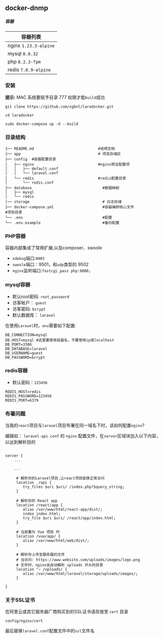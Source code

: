 
## docker-dnmp

##### 容器

| 容器列表                     |
|--------------------------|
| nginx    `1.23.3-alpine` |  
| mysql     `8.0.32`       |        
| php      `8.2.3-fpm`     |     
| redis    `7.0.9-alpine`  |   

### **安装**

**提示:** MAC 系统要赋予目录 777 权限才能`build`成功

```shell
git clone https://github.com/xgbnl/laradocker.git 

cd laradocker

sudo docker-compose up -d --build
```

### 目录结构
```
├── README.md                             #说明文档
├── app                                   # 项目存储区
├── config  #容器配置目录
│   ├── nginx                             #nginx预设配置项
│   │   ├── default.conf
│   │   └── laravel.conf
│   └── redis                             #redis配置目录
│       └── redis.conf
├── database                                #数据映射
│   ├── mysql
│   └── redis
│── storage                                 # 日志存储
├── docker-compose.yml                      #容器编排核心文件                                  #项目目录
└── .env                                    #配置
└── .env.example                            #备份配置
```

### PHP容器

容器内部集成了常用扩展,以及composer、swoole

- `xdebug`端口:`9003`
- `swoole`端口：9501，和`udp`类型的 9502
- `nginx`监听端口:`fastcgi_pass php:9000;`

### mysql容器
- 默认root密码: `root_password`
- 访客帐户：  `guest`
- 访客密码:   `bcrypt`
- 默认数据库： `laravel`

在使用`Laravel`时，`env`需要如下配置:
```dotenv
DB_CONNECTION=mysql
DB_HOST=mysql #这里要使用容器名，不要使用ip或localhost
DB_PORT=3306
DB_DATABASE=laravel
DB_USERNAME=guest
DB_PASSWORD=bcrypt
```

### redis容器
- 默认密码：`123456`

```dotenv
REDIS_HOST=redis
REDIS_PASSWORD=123456
REDIS_PORT=6379
```

### 布署问题
当我的`react`项目与`laravel`项目布署在同一域名下时，该如何配置`nginx`?

编辑如： `laravel-api.conf` 的 `nginx` 配置文件，在`server`区域块加入以下内容，以达到解析目的
```editorconfig

server {
    ...

    ...

     # 解析你的Laravel项目,让react项目能够正常访问
     location  /api {
        try_files $uri $uri/ /index.php?$query_string;
     }
    
     # 解析你的 React app
     location /react/app {
        alias /var/www/html/react-app/dist/;
        index index.html;
        try_file $uri $uri/ /react/app/index.html;
     }
    
     # 当部署为 Vue 项目 时
     location /vue/app/ {
        alias /var/www/html/web/dist/;
     }
     
     # 解析你上传至服务器的文件
     # 当访问: https://www.website.com/uploads/images/logo.png
     # 文件时，nginx会自动解析 uploads 开头的目录
     location ^~ /uploads/ {
        alias /var/www/html/laravel/storage/uploads/images/;
     }

}

```

### 关于SSL证书
在阿里云或其它服务器厂商购买到的SSL证书请存放至 `cert` 目录
```shell
config/nginx/cert
```
最后替换`laravel.conf`配置文件中的`ssl`文件名
